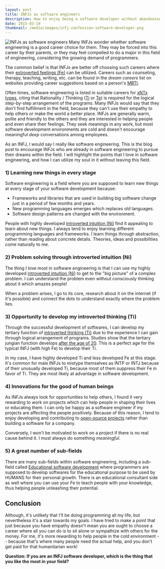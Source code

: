 ```yaml
---
layout: post
title: INFJs as software engineers 
description: How to enjoy being a software developer without abandoning yourself
date: 2015-03-19
thumbnail: /media/images/infj-confession-software-developer.png
---
```

![INFJs as software engineers]({{baseurl}}/media/images/infj-confession-software-developer.png)
<span class="firstcharacter">M</span>any INFJs wonder whether software engineering is a good career choice for them. They may be forced into this career by their parents, or they may feel compelled to do a major in this field of engineering, considering the growing demand of programmers.

The common belief is that INFJs are better off choosing such careers where their [extroverted feelings (Fe)](http://personalitygrowth.com/extraverted-feeling-fe/) can be utilized. Careers such as counseling, therapy, teaching, writing, etc. can be found in the *dream careers* list on websites providing career suggestions based on a person's [MBTI](http://en.wikipedia.org/wiki/Myers%E2%80%93Briggs_Type_Indicator).

Often times, software engineering is listed in suitable careers for [xNTx types](http://www.quora.com/Do-most-software-engineers-have-an-INTP-personality-type), citing that Rationality / Thinking ([Ti](http://personalitygrowth.com/introverted-thinking/) or [Te](http://personalitygrowth.com/extraverted-thinking/)) is required for the logical step-by-step arrangement of the programs. Many INFJs would say that they don't find fulfillment in the field, because they can't use their empathy to help others or make the world a better place. INFJs are generally warm, polite and friendly to the others and they are interested in helping people and even share their feelings. They seek meanings in any work, but most software development environments are cold and doesn't encourage meaningful *deep* conversations among employees.

As an INFJ, I would say I really like software engineering. This is the blog post to encourage INFJs who are already in software engineering to pursue their dreams within the field. I will highlight the points that I love in software engineering, and how I can utilize my soul in it without leaving this field.

### 1) Learning new things in every stage

Software engineering is a field where you are supposed to learn new things at every stage of your software development because:

* Frameworks and libraries that are used in building big software change just in a period of few months and years.
* New programming languages emerges which replaces old languages.
* Software design patterns are changed with the environment.

People with highly developed [introverted intuition (Ni)](http://personalitygrowth.com/introverted-intuition/) find it appealing to learn about new things. I always tend to enjoy learning different programming languages and frameworks. I learn things through abstraction, rather than reading about concrete details. Theories, ideas and possibilities come naturally to me.

### 2) Problem solving through introverted intuition (Ni)

The thing I love most in software engineering is that I can use my highly developed [introverted intuition (Ni)](http://personalitygrowth.com/introverted-intuition/) to get to the "big picture" of a complex problem. I can understand the problem even without consciously thinking about it which amazes people!

When a problem arises, I go to its core, research about it on the internet (if it's possible) and connect the dots to understand exactly where the problem lies.

### 3) Opportunity to develop my introverted thinking (Ti)

Through the successful development of softwares, I can develop my tertiary function of [introverted thinking (Ti)](http://personalitygrowth.com/introverted-thinking/) due to the experience I can gain through logical arrangement of programs. Studies show that the tertiary jungian function develops [after the age of 20](http://www.personalitypage.com/development.html). This is a perfect age for the typical INFJ (with high Fe) to develop their Ti.

In my case, I have highly developed Ti and less developed Fe at this stage. It's common for male INFJs to mistype themselves as INTP or INTJ because of their unusually developed Ti, because most of them suppress their Fe in favor of Ti. They are most likely at advantage in software development.

### 4) Innovations for the good of human beings

As INFJs always look for opportunities to help others, I found it very rewarding to work on projects which can help people in shaping their lives or educating them. I can only be happy as a software engineer if my projects are affecting the people positively. Because of this reason, I tend to enjoy developing and contributing to [open-source projects](https://github.com/danyalzia) rather than building a software for a company.

Conversely, I won't be motivated to work on a project if there is no real cause behind it. I must always do something *meaningful*.

### 5) A great number of sub-fields

There are many sub-fields within software engineering, including a sub-field called [Educational software development](http://en.wikipedia.org/wiki/Educational_software) where programmers are supposed to develop softwares for the educational purpose to be used by HUMANS for their personal growth. There is an educational consultant side as well where you can use your Fe to teach people with your knowledge, thus helping people unleashing their potential.

## Conclusion

Although, it's unlikely that I'll be doing programming all my life, but nevertheless it's a stair towards my goals. I have tried to make a point that just because you have empathy doesn't mean you are ought to choose a career where all you can do is to sit alone or sympathize with others for the money. For me, it's more rewarding to help people in the cold environment -- because that's where many people need the actual help, and you don't get paid for that humanitarian work!

**Question: If you are an INFJ software developer, which is the thing that you like the most in your field?**
